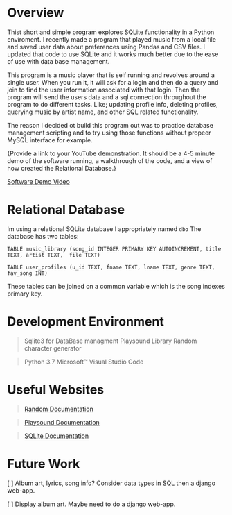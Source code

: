# Overview

Thist short and simple program explores SQLite functionality in a Python enviroment. I recently made a program that played music from a local file and saved user data about preferences using Pandas and CSV files. I updated that code to use SQLite and it works much better due to the ease of use with data base management. 

This program is a music player that is self running and revolves around a single user. When you run it, it will ask for a login and then do a query and join to find the user information associated with that login. Then the program will send the users data and a sql connection throughout the program to do different tasks. Like; updating profile info, deleting profiles, querying music by artist name, and other SQL related functionality. 

The reason I decided ot build this program out was to practice database management scripting and to try using those functions without propeer MySQL interface for example. 

{Provide a link to your YouTube demonstration.  It should be a 4-5 minute demo of the software running, a walkthrough of the code, and a view of how created the Relational Database.}

[Software Demo Video](https://youtu.be/EW2MMBNyHug)

# Relational Database

Im using a relational SQLite database I appropriately named `dbo`
The database has two tables:

`TABLE music_library (song_id INTEGER PRIMARY KEY AUTOINCREMENT, title TEXT, artist TEXT,  file TEXT)`

`TABLE user_profiles (u_id TEXT, fname TEXT, lname TEXT, genre TEXT, fav_song INT)`

These tables can be joined on a common variable which is the song indexes primary key. 

# Development Environment

> Sqlite3 for DataBase managment
Playsound Library
Random character generator

> Python 3.7
Microsoft™ Visual Studio Code

# Useful Websites

>[Random Documentation](https://docs.python.org/3/library/random.html)

>[Playsound Documentation](https://pypi.org/project/playsound/)

>[SQLite Documentation](https://docs.python.org/3/library/sqlite3.html)

# Future Work

  [ ] Album art, lyrics, song info? Consider data types in SQL then a django web-app.

  [ ] Display album art. Maybe need to do a django web-app. 